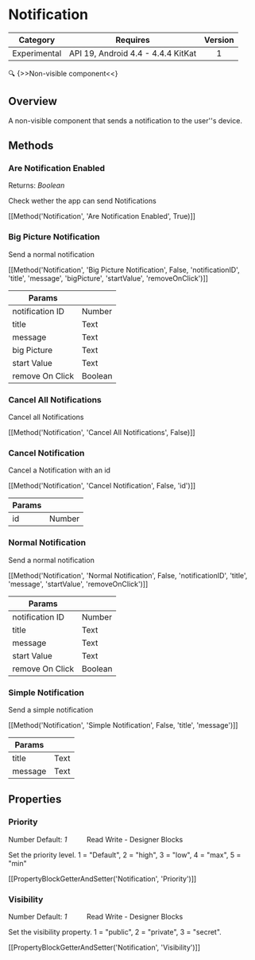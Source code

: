 # Notification

| Category | Requires | Version |
|:--------:|:-------:|:--------:|
|Experimental|API 19, Android 4.4 - 4.4.4 KitKat|1|

:mag: {>>Non-visible component<<}

## Overview

A non-visible component that sends a notification to the user''s device.

## Methods

### Are Notification Enabled

<span class="chip chip-boolean">Returns: <i>Boolean</i></span> 

Check wether the app can send Notifications

[[Method('Notification', 'Are Notification Enabled', True)]]

### Big Picture Notification

Send a normal notification

[[Method('Notification', 'Big Picture Notification', False, 'notificationID', 'title', 'message', 'bigPicture', 'startValue', 'removeOnClick')]]

| Params | []() |
|--------|------|
|notification ID|<span class="chip chip-number">Number</span>|
|title|<span class="chip chip-text">Text</span>|
|message|<span class="chip chip-text">Text</span>|
|big Picture|<span class="chip chip-text">Text</span>|
|start Value|<span class="chip chip-text">Text</span>|
|remove On Click|<span class="chip chip-boolean">Boolean</span>|


### Cancel All Notifications

Cancel all Notifications

[[Method('Notification', 'Cancel All Notifications', False)]]

### Cancel Notification

Cancel a Notification with an id

[[Method('Notification', 'Cancel Notification', False, 'id')]]

| Params | []() |
|--------|------|
|id|<span class="chip chip-number">Number</span>|


### Normal Notification

Send a normal notification

[[Method('Notification', 'Normal Notification', False, 'notificationID', 'title', 'message', 'startValue', 'removeOnClick')]]

| Params | []() |
|--------|------|
|notification ID|<span class="chip chip-number">Number</span>|
|title|<span class="chip chip-text">Text</span>|
|message|<span class="chip chip-text">Text</span>|
|start Value|<span class="chip chip-text">Text</span>|
|remove On Click|<span class="chip chip-boolean">Boolean</span>|


### Simple Notification

Send a simple notification

[[Method('Notification', 'Simple Notification', False, 'title', 'message')]]

| Params | []() |
|--------|------|
|title|<span class="chip chip-text">Text</span>|
|message|<span class="chip chip-text">Text</span>|


## Properties

### Priority

<span class="chip chip-number">Number</span> <span class="chip chip-number">Default: <i>1</i></span>&nbsp;&nbsp;&nbsp;&nbsp;&nbsp;&nbsp;&nbsp;&nbsp;&nbsp;&nbsp;<span class="chip chip-rw">Read</span> <span class="chip chip-rw">Write</span> - <span class="chip chip-bd">Designer</span> <span class="chip chip-bd">Blocks</span> 

Set the priority level. 1 = "Default", 2 = "high", 3 = "low", 4 = "max", 5 = "min"

[[PropertyBlockGetterAndSetter('Notification', 'Priority')]]

### Visibility

<span class="chip chip-number">Number</span> <span class="chip chip-number">Default: <i>1</i></span>&nbsp;&nbsp;&nbsp;&nbsp;&nbsp;&nbsp;&nbsp;&nbsp;&nbsp;&nbsp;<span class="chip chip-rw">Read</span> <span class="chip chip-rw">Write</span> - <span class="chip chip-bd">Designer</span> <span class="chip chip-bd">Blocks</span> 

Set the visibility property. 1 = "public", 2 = "private", 3 = "secret".

[[PropertyBlockGetterAndSetter('Notification', 'Visibility')]]